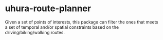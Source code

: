 # uhura-route-planner
Given a set of points of interests, this package can filter the ones that meets a set of temporal and/or spatial constraints based on the driving/biking/walking routes.
